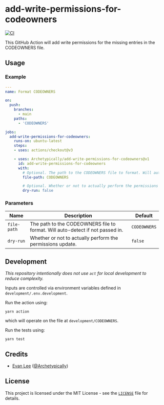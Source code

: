 # add-write-permissions-for-codeowners

[![CI](https://github.com/Archetypically/add-write-permissions-for-codeowners/actions/workflows/ci.yml/badge.svg?branch=main)](https://github.com/Archetypically/add-write-permissions-for-codeowners/actions/workflows/ci.yml)

This GitHub Action will add write permissions for the missing entries in the CODEOWNERS file.

## Usage

### Example

```yaml
---
name: Format CODEOWNERS

on:
  push:
    branches:
      - main
    paths:
      - 'CODEOWNERS'

jobs:
  add-write-permissions-for-codeowners:
    runs-on: ubuntu-latest
    steps:
    - uses: actions/checkout@v3

    - uses: Archetypically/add-write-permissions-for-codeowners@v1
      id: add-write-permissions-for-codeowners
      with:
        # Optional. The path to the CODEOWNERS file to format. Will auto-detect if not passed in.
        file-path: CODEOWNERS

        # Optional. Whether or not to actually perform the permissions update. Defaults to false.
        dry-run: false
```

### Parameters

| Name | Description | Default |
| --- | --- | --- |
| `file-path` | The path to the CODEOWNERS file to format. Will auto-detect if not passed in. | `CODEOWNERS` |
| `dry-run` | Whether or not to actually perform the permissions update. | `false` |

## Development

_This repository intentionally does not use `act` for local development to reduce complexity._

Inputs are controlled via environment variables defined in `development/.env.development`.

Run the action using:

```shell
yarn action
```

which will operate on the file at `development/CODEOWNERS`.

Run the tests using:

```shell
yarn test
```

## Credits

- [Evan Lee](https://evanlee.engineer) ([@Archetypically](https://github.com/Archetypically))

## License

This project is licensed under the MIT License - see the [`LICENSE`](LICENSE) file for details.